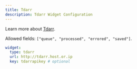 ```yaml
---
title: Tdarr
description: Tdarr Widget Configuration
---
```


Learn more about [Tdarr](https://github.com/HaveAGitGat/Tdarr).

Allowed fields: `["queue", "processed", "errored", "saved"]`.

```yaml
widget:
  type: tdarr
  url: http://tdarr.host.or.ip
  key: tdarrapikey # optional
```
